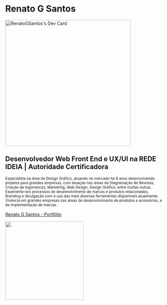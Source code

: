 <h1>Renato G Santos</h1>
<a href="https://app.daily.dev/RenatoGSantos"><img src="https://api.daily.dev/devcards/6a6af701792c4213b17b431a4c29a98a.png?r=xki" width="400" alt="RenatoGSantos's Dev Card"/></a>
<h2>Desenvolvedor Web Front End e UX/UI na REDE IDEIA | Autoridade Certificadora</h2>
<small>Especialista na área de Design Gráfico, atuando no mercado há 8 anos desenvolvendo projetos para grandes empresas, com atuação nas áreas de Diagramação de Revistas, Criação de logomarcas, Marketing, Web Design, Design Gráfico, entre muitas outras. Experiente nos processos de desenvolvimento de marcas e produtos relacionados, Branding e divulgação com o uso das mais diversas ferramentas disponíveis atualmente.
Vivência em grandes empresas nas áreas de desenvolvimento de produtos e acessórios, e de implementação de marcas.</small>

<a href="https://renatogsantos.github.io">Renato G Santos - Portfólio</a>

<div>
  <img height="250rem" src="https://github-readme-stats.vercel.app/api?username=renatogsantos&show_icons=true&show_icons=true&theme=radical&include_all_commits=false"/></div>

